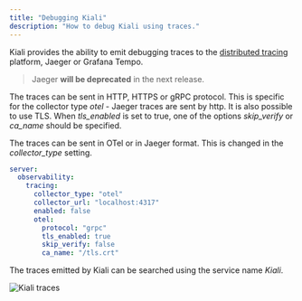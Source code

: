 ```yaml
---
title: "Debugging Kiali"
description: "How to debug Kiali using traces."
---
```


Kiali provides the ability to emit debugging traces to the [distributed tracing](/docs/configuration/p8s-jaeger-grafana/tracing) platform, Jaeger or Grafana Tempo. 

> Jaeger **will be deprecated** in the next release. 

The traces can be sent in HTTP, HTTPS or gRPC protocol. This is specific for the collector type _otel_ - Jaeger traces are sent by http. It is also possible to use TLS. When _tls_enabled_ is set to true, one of the options _skip_verify_ or _ca_name_ should be specified. 

The traces can be sent in OTel or in Jaeger format. This is changed in the _collector_type_ setting. 

```yaml
server:
  observability:
    tracing:
      collector_type: "otel"
      collector_url: "localhost:4317"
      enabled: false
      otel:
        protocol: "grpc"
        tls_enabled: true
        skip_verify: false
        ca_name: "/tls.crt"
```

The traces emitted by Kiali can be searched using the service name _Kiali_.

![Kiali traces](/images/documentation/configuration/kiali_traces.png)


